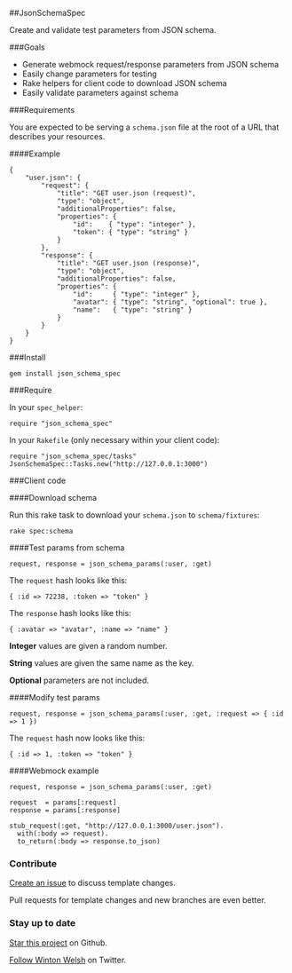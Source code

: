 ##JsonSchemaSpec

Create and validate test parameters from JSON schema.

###Goals

* Generate webmock request/response parameters from JSON schema
* Easily change parameters for testing
* Rake helpers for client code to download JSON schema
* Easily validate parameters against schema

###Requirements

You are expected to be serving a `schema.json` file at the root of a URL that describes your resources.

####Example

    {
        "user.json": {
            "request": {
                "title": "GET user.json (request)",
                "type": "object",
                "additionalProperties": false,
                "properties": {
                    "id":    { "type": "integer" },
                    "token": { "type": "string" }
                }
            },
            "response": {
                "title": "GET user.json (response)",
                "type": "object",
                "additionalProperties": false,
                "properties": {
                    "id":     { "type": "integer" },
                    "avatar": { "type": "string", "optional": true },
                    "name":   { "type": "string" }
                }
            }
        }
    }

###Install

    gem install json_schema_spec

###Require

In your `spec_helper`:

    require "json_schema_spec"

In your `Rakefile` (only necessary within your client code):

    require "json_schema_spec/tasks"
    JsonSchemaSpec::Tasks.new("http://127.0.0.1:3000")

###Client code

####Download schema

Run this rake task to download your `schema.json` to `schema/fixtures`:

    rake spec:schema

####Test params from schema

    request, response = json_schema_params(:user, :get)

The `request` hash looks like this:

    { :id => 72238, :token => "token" }

The `response` hash looks like this:

    { :avatar => "avatar", :name => "name" }

**Integer** values are given a random number.

**String** values are given the same name as the key.

**Optional** parameters are not included.

####Modify test params

    request, response = json_schema_params(:user, :get, :request => { :id => 1 })

The `request` hash now looks like this:

    { :id => 1, :token => "token" }

####Webmock example

    request, response = json_schema_params(:user, :get)

    request  = params[:request]
    response = params[:response]

    stub_request(:get, "http://127.0.0.1:3000/user.json").
      with(:body => request).
      to_return(:body => response.to_json)

### Contribute

[Create an issue](https://github.com/winton/json_schema_spec/issues/new) to discuss template changes.

Pull requests for template changes and new branches are even better.

### Stay up to date

[Star this project](https://github.com/winton/json_schema_spec#) on Github.

[Follow Winton Welsh](http://twitter.com/intent/user?screen_name=wintonius) on Twitter.
